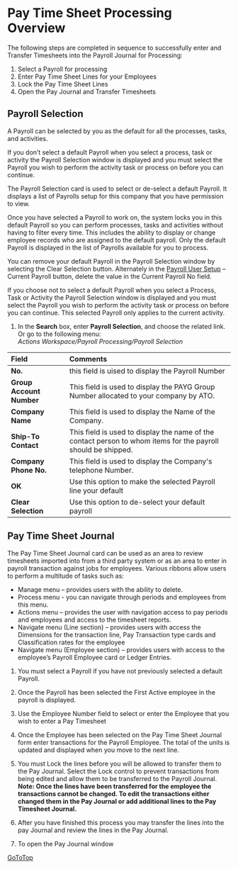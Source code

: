 # Pay Time Sheet Processing Overview

The following steps are completed in sequence to successfully enter and Transfer Timesheets into the Payroll Journal for Processing:

1.	Select a Payroll for processing
2.	Enter Pay Time Sheet Lines for your Employees
3.	Lock the Pay Time Sheet Lines
4.	Open the Pay Journal and Transfer Timesheets


## Payroll Selection

A Payroll can be selected by you as the default for all the processes, tasks, and activities.  

If you don’t select a default Payroll when you select a process, task or activity the Payroll Selection window is displayed and you must select the Payroll you wish to perform the activity task or process on before you can continue. 

The Payroll Selection card is used to select or de-select a default Payroll.  It displays a list of Payrolls setup for this company that you have permission to view.

Once you have selected a Payroll to work on, the system locks you in this default Payroll so you can perform processes, tasks and activities without having to filter every time.  This includes the ability to display or change employee records who are assigned to the default payroll.  Only the default Payroll is displayed in the list of Payrolls available for you to process.

You can remove your default Payroll in the Payroll Selection window by selecting the Clear Selection button.  Alternately in the [Payroll User Setup](au-payroll-setup-payroll-user.md) – Current Payroll button, delete the value in the Current Payroll No field.

If you choose not to select a default Payroll when you select a Process, Task or Activity the Payroll Selection window is displayed and you must select the Payroll you wish to perform the activity task or process on before you can continue. This selected Payroll only applies to the current activity. 

1.  In the **Search** box, enter **Payroll Selection**, and choose the related link.  Or go to the following menu:  
*Actions Workspace/Payroll Processing/Payroll Selection*

|Field| Comments|
| :--- | :--- |
|**No.**|this field is uised to display the Payroll Number|
|**Group Account Number**|This field is used to display the PAYG Group Number allocated to your company by ATO.|
|**Company Name**|This field is used to display the Name of the Company.|
|**Ship-To Contact**|This field is used to display the name of the contact person to whom items for the payroll should be shipped.|
|**Company Phone No.**|This field is used to display the Company's telephone Number.|
|**OK**|Use this option to make the selected Payroll line your default |
|**Clear Selection**|Use this option to de-select your default payroll |

## Pay Time Sheet Journal

The Pay Time Sheet Journal card can be used as an area to review timesheets imported into from a third party system or as an area to enter in payroll transaction against jobs for employees.  Various ribbons allow users to perform a multitude of tasks such as:

*	Manage menu – provides users with the ability to delete.
* Process menu - you can navigate through periods and employees from this menu.
*	Actions menu – provides the user with navigation access to pay periods and employees and access to the timesheet reports.
*	Navigate menu (Line section)  – provides users with access the Dimensions for the transaction line, Pay Transaction type cards and Classification rates for the employee
*	Navigate menu (Employee section) – provides users with access to the employee’s Payroll Employee card or Ledger Entries.

1.	You must select a Payroll if you have not previously selected a default Payroll.  

2.	Once the Payroll has been selected the First Active employee in the payroll is displayed.

3.	Use the Employee Number field to select or enter the Employee that you wish to enter a Pay Timesheet 

4.	Once the Employee has been selected on the Pay Time Sheet Journal form enter transactions for the Payroll Employee. The total of the units is updated and displayed when you move to the next line.

5.	You must Lock the lines before you will be allowed to transfer them to the Pay Journal.  Select the Lock control to prevent transactions from being edited and allow them to be transferred to the Payroll Journal. **Note: Once the lines have been transferred for the employee the transactions cannot be changed.  To edit the transactions either changed them in the Pay Journal or add additional lines to the Pay Timesheet Journal.**

6.	After you have finished this process you may transfer the lines into the pay Journal and review the lines in the Pay Journal.

7.	To open the Pay Journal window


[GoToTop](#pay-time-sheet-processing-overview)
